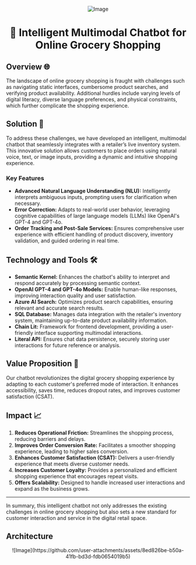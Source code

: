 <div align="center">

![Image](https://github.com/user-attachments/assets/8ed826be-b50a-41fb-bd3d-fdb0654019b5)

# 🛒 Intelligent Multimodal Chatbot for Online Grocery Shopping

</div>

## Overview 🌐

The landscape of online grocery shopping is fraught with challenges such as navigating static interfaces, cumbersome product searches, and verifying product availability. Additional hurdles include varying levels of digital literacy, diverse language preferences, and physical constraints, which further complicate the shopping experience.

## Solution 🤖

To address these challenges, we have developed an intelligent, multimodal chatbot that seamlessly integrates with a retailer’s live inventory system. This innovative solution allows customers to place orders using natural voice, text, or image inputs, providing a dynamic and intuitive shopping experience.

### Key Features
- **Advanced Natural Language Understanding (NLU):** Intelligently interprets ambiguous inputs, prompting users for clarification when necessary.
- **Error Correction:** Adapts to real-world user behavior, leveraging cognitive capabilities of large language models (LLMs) like OpenAI's GPT-4 and GPT-4o.
- **Order Tracking and Post-Sale Services:** Ensures comprehensive user experience with efficient handling of product discovery, inventory validation, and guided ordering in real time.

## Technology and Tools 🛠️

- **Semantic Kernel:** Enhances the chatbot's ability to interpret and respond accurately by processing semantic context.
- **OpenAI GPT-4 and GPT-4o Models:** Enable human-like responses, improving interaction quality and user satisfaction.
- **Azure AI Search:** Optimizes product search capabilities, ensuring relevant and accurate search results.
- **SQL Database:** Manages data integration with the retailer's inventory system, maintaining up-to-date product availability information.
- **Chain Lit:** Framework for frontend development, providing a user-friendly interface supporting multimodal interactions.
- **Literal API:** Ensures chat data persistence, securely storing user interactions for future reference or analysis.

## Value Proposition 🎯

Our chatbot revolutionizes the digital grocery shopping experience by adapting to each customer's preferred mode of interaction. It enhances accessibility, saves time, reduces dropout rates, and improves customer satisfaction (CSAT).

## Impact 📈

1. **Reduces Operational Friction:** Streamlines the shopping process, reducing barriers and delays.
2. **Improves Order Conversion Rate:** Facilitates a smoother shopping experience, leading to higher sales conversion.
3. **Enhances Customer Satisfaction (CSAT):** Delivers a user-friendly experience that meets diverse customer needs.
4. **Increases Customer Loyalty:** Provides a personalized and efficient shopping experience that encourages repeat visits.
5. **Offers Scalability:** Designed to handle increased user interactions and expand as the business grows.

---

In summary, this intelligent chatbot not only addresses the existing challenges in online grocery shopping but also sets a new standard for customer interaction and service in the digital retail space.

## Architecture
<div align="center">
  ![Image](https://github.com/user-attachments/assets/8ed826be-b50a-41fb-bd3d-fdb0654019b5)
</div>
